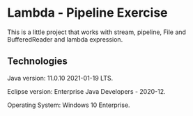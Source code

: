 # Lambda - Pipeline Exercise
This is a little project that works with stream, pipeline, File and BufferedReader and lambda expression.

Technologies
------------------------------------
Java version: 11.0.10 2021-01-19 LTS.

Eclipse version: Enterprise Java Developers - 2020-12.

Operating System: Windows 10 Enterprise.
